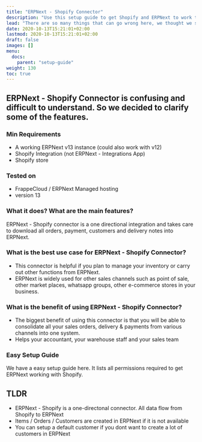 ```yaml
---
title: "ERPNext - Shopify Connector"
description: "Use this setup guide to get Shopify and ERPNext to work together."
lead: "There are so many things that can go wrong here, we thought we should write a setup guide..."
date: 2020-10-13T15:21:01+02:00
lastmod: 2020-10-13T15:21:01+02:00
draft: false
images: []
menu:
  docs:
    parent: "setup-guide"
weight: 130
toc: true
---
```

## ERPNext - Shopify Connector is confusing and difficult to understand. So we decided to clarify some of the features. 

### Min Requirements
* A working ERPNext v13 instance (could also work with v12)
* Shopify Integration (not ERPNext - Integrations App) 
* Shopify store 

### Tested on
* FrappeCloud / ERPNext Managed hosting
* version 13

### What it does? What are the main features?
ERPNext - Shopify connector is a one directional integration and takes care to download all orders, payment, customers and delivery notes into ERPNext. 

### What is the best use case for ERPNext - Shopify Connector? 
* This connector is helpful if you plan to manage your inventory or carry out other functions from ERPNext.
* ERPNext is widely used for other sales channels such as point of sale, other market places, whatsapp groups, other e-commerce stores in your business. 

### What is the benefit of using ERPNext - Shopify Connector?
* The biggest benefit of using this connector is that you will be able to consolidate all your sales orders, delivery & payments from various channels into one system. 
* Helps your accountant, your warehouse staff and your sales team

### Easy Setup Guide
We have a easy setup guide here. It lists all permissions required to get ERPNext working with Shopify. 

## TLDR
* ERPNext - Shopify is a one-directonal connector. All data flow from Shopify to ERPNext
* Items / Orders / Customers are created in ERPNext if it is not available
* You can setup a default customer if you dont want to create a lot of customers in ERPNext



